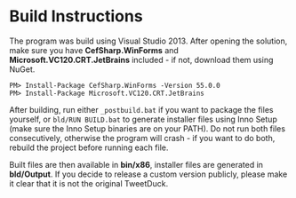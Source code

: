 # Build Instructions

The program was build using Visual Studio 2013. After opening the solution, make sure you have **CefSharp.WinForms** and **Microsoft.VC120.CRT.JetBrains** included - if not, download them using NuGet.
```
PM> Install-Package CefSharp.WinForms -Version 55.0.0
PM> Install-Package Microsoft.VC120.CRT.JetBrains
```

After building, run either `_postbuild.bat` if you want to package the files yourself, or `bld/RUN BUILD.bat` to generate installer files using Inno Setup (make sure the Inno Setup binaries are on your PATH). Do not run both files consecutively, otherwise the program will crash - if you want to do both, rebuild the project before running each file.

Built files are then available in **bin/x86**, installer files are generated in **bld/Output**. If you decide to release a custom version publicly, please make it clear that it is not the original TweetDuck. 

